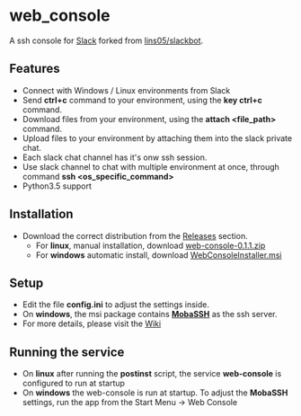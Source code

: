 # web_console

A ssh console for [Slack](https://slack.com) forked from [lins05/slackbot](https://github.com/lins05/slackbot).

## Features

* Connect with Windows / Linux environments from Slack
* Send **ctrl+c** command to your environment, using the **key ctrl+c** command.
* Download files from your environment, using the **attach <file_path>** command.
* Upload files to your environment by attaching them into the slack private chat.
* Each slack chat channel has it's onw ssh session.
* Use slack channel to chat with multiple environment at once, through command **ssh <os_specific_command>**
* Python3.5 support

## Installation
 * Download the correct distribution from the [Releases](https://github.com/symmetry-apps/web_console/releases) section.
   * For **linux**, manual installation, download [web-console-0.1.1.zip](https://github.com/symmetry-apps/web_console/releases/download/0.1.1/web-console-0.1.1.zip)
   * For **windows** automatic install, download [WebConsoleInstaller.msi](https://github.com/symmetry-apps/web_console/releases/download/0.1.1/WebConsoleInstaller.msi)

## Setup
 * Edit the file **config.ini** to adjust the settings inside.
 * On **windows**, the msi package contains [**MobaSSH**](https://mobassh.mobatek.net/) as the ssh server.
 * For more details, please visit the [Wiki](https://github.com/symmetry-apps/symmetry-ros/wiki/Enable-Slack-SSH-for-ROS-administration)
 
 
## Running the service
 * On **linux** after running the **postinst** script, the service **web-console** is configured to run at startup
 * On **windows** the web-console is run at startup. To adjust the **MobaSSH** settings, run the app from the Start Menu -> Web Console
 
